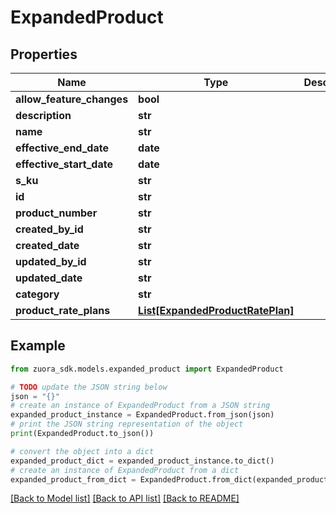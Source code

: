 # ExpandedProduct


## Properties

Name | Type | Description | Notes
------------ | ------------- | ------------- | -------------
**allow_feature_changes** | **bool** |  | [optional] 
**description** | **str** |  | [optional] 
**name** | **str** |  | [optional] 
**effective_end_date** | **date** |  | [optional] 
**effective_start_date** | **date** |  | [optional] 
**s_ku** | **str** |  | [optional] 
**id** | **str** |  | [optional] 
**product_number** | **str** |  | [optional] 
**created_by_id** | **str** |  | [optional] 
**created_date** | **str** |  | [optional] 
**updated_by_id** | **str** |  | [optional] 
**updated_date** | **str** |  | [optional] 
**category** | **str** |  | [optional] 
**product_rate_plans** | [**List[ExpandedProductRatePlan]**](ExpandedProductRatePlan.md) |  | [optional] 

## Example

```python
from zuora_sdk.models.expanded_product import ExpandedProduct

# TODO update the JSON string below
json = "{}"
# create an instance of ExpandedProduct from a JSON string
expanded_product_instance = ExpandedProduct.from_json(json)
# print the JSON string representation of the object
print(ExpandedProduct.to_json())

# convert the object into a dict
expanded_product_dict = expanded_product_instance.to_dict()
# create an instance of ExpandedProduct from a dict
expanded_product_from_dict = ExpandedProduct.from_dict(expanded_product_dict)
```
[[Back to Model list]](../README.md#documentation-for-models) [[Back to API list]](../README.md#documentation-for-api-endpoints) [[Back to README]](../README.md)


